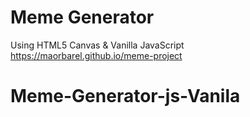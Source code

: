 # Meme Generator 
Using HTML5 Canvas & Vanilla JavaScript
https://maorbarel.github.io/meme-project
# Meme-Generator-js-Vanila
